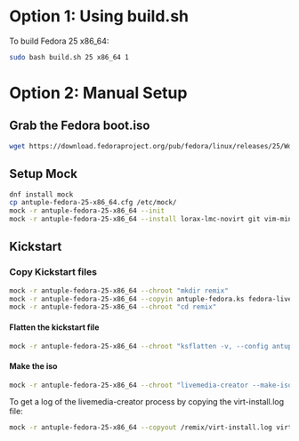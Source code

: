 # Option 1: Using build.sh
To build Fedora 25 x86_64:
```sh
sudo bash build.sh 25 x86_64 1
```

# Option 2: Manual Setup

## Grab the Fedora boot.iso
```sh
wget https://download.fedoraproject.org/pub/fedora/linux/releases/25/Workstation/x86_64/os/images/boot.iso
```

## Setup Mock
```sh
dnf install mock
cp antuple-fedora-25-x86_64.cfg /etc/mock/
mock -r antuple-fedora-25-x86_64 --init
mock -r antuple-fedora-25-x86_64 --install lorax-lmc-novirt git vim-minimal pykickstart qemu
```

## Kickstart

### Copy Kickstart files
```sh
mock -r antuple-fedora-25-x86_64 --chroot "mkdir remix"
mock -r antuple-fedora-25-x86_64 --copyin antuple-fedora.ks fedora-live-base.ks fedora-repo.ks fedora-repo-not-rawhide.ks boot.iso remix/
mock -r antuple-fedora-25-x86_64 --chroot "cd remix"
```

#### Flatten the kickstart file
```sh
mock -r antuple-fedora-25-x86_64 --chroot "ksflatten -v, --config antuple-fedora.ks -o flat-antuple-fedora.ks --version F25"
```

#### Make the iso
```sh
mock -r antuple-fedora-25-x86_64 --chroot "livemedia-creator --make-iso --iso=boot.iso --iso-name=antuple-fedora-25-x86_64-v1.iso --ks=flat-antuple-fedora.ks"
```

To get a log of the livemedia-creator process by copying the virt-install.log file:
```sh
mock -r antuple-fedora-25-x86_64 --copyout /remix/virt-install.log virt-install.log
```

